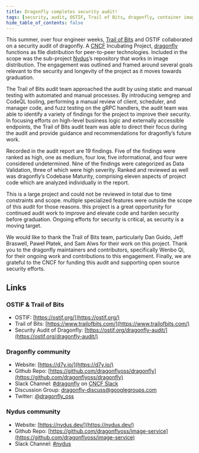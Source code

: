 ```yaml
---
title: Dragonfly completes security audit!
tags: [security, audit, OSTIF, Trail of Bits, dragonfly, container image, OCI, nydus, nydus-snapshotter, containerd]
hide_table_of_contents: false
---
```


This summer, over four engineer weeks, [Trail of Bits](https://www.trailofbits.com/) and
OSTIF collaborated on a security audit of dragonfly.
A [CNCF](https://www.cncf.io/) Incubating Project, [dragonfly](https://d7y.io/) functions as
file distribution for peer-to-peer technologies.
Included in the scope was the sub-project [Nydus](https://nydus.dev/)’s repository that works in image distribution.
The engagement was outlined and framed around several goals relevant to the security and longevity of
the project as it moves towards graduation.

The Trail of Bits audit team approached the audit by using static and manual testing with automated and manual processes.
By introducing semgrep and CodeQL tooling, performing a manual review of client, scheduler, and manager code,
and fuzz testing on the gRPC handlers, the audit team was able to identify a variety of findings for the project to
improve their security. In focusing efforts on high-level business logic and externally accessible endpoints,
the Trail of Bits audit team was able to direct their focus during the audit and
provide guidance and recommendations for dragonfly’s future work.

Recorded in the audit report are 19 findings. Five of the findings were ranked as high, one as medium, four low,
five informational, and four were considered undetermined. Nine of the findings were categorized as
Data Validation, three of which were high severity. Ranked and reviewed as well was dragonfly’s Codebase Maturity,
comprising eleven aspects of project code which are analyzed individually in the report.

This is a large project and could not be reviewed in total due to time constraints and scope.
multiple specialized features were outside the scope of this audit for those reasons.
this project is a great opportunity for continued audit work to improve and elevate code and
harden security before graduation. Ongoing efforts for security is critical, as security is a moving target.

We would like to thank the Trail of Bits team, particularly Dan Guido, Jeff Braswell, Paweł Płatek,
and Sam Alws for their work on this project. Thank you to the dragonfly maintainers and contributors,
specifically Wenbo Qi, for their ongoing work and contributions to this engagement.
Finally, we are grateful to the CNCF for funding this audit and supporting open source security efforts.

## Links

### OSTIF & Trail of Bits

- OSTIF: [https://ostif.org/](https://ostif.org/)
- Trail of Bits: [https://www.trailofbits.com/](https://www.trailofbits.com/)
- Security Audit of Dragonfly: [https://ostif.org/dragonfly-audit/](https://ostif.org/dragonfly-audit/)

### Dragonfly community

- Website: [https://d7y.io/](https://d7y.io/)
- Github Repo: [https://github.com/dragonflyoss/dragonfly](https://github.com/dragonflyoss/dragonfly)
- Slack Channel: [#dragonfly](https://cloud-native.slack.com/messages/dragonfly/) on [CNCF Slack](https://slack.cncf.io/)
- Discussion Group: <dragonfly-discuss@googlegroups.com>
- Twitter: [@dragonfly_oss](https://twitter.com/dragonfly_oss)

### Nydus community

- Website: [https://nydus.dev/](https://nydus.dev/)
- Github Repo: [https://github.com/dragonflyoss/image-service](https://github.com/dragonflyoss/image-service)
- Slack Channel: [#nydus](https://join.slack.com/t/nydusimageservice/shared_invite/zt-pz4qvl4y-WIh4itPNILGhPS8JqdFm_w)
